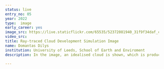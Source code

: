 ```yaml
---
status: live
entry_no: 05
year: 2022
type:  image
early_career: yes
image_src: https://live.staticflickr.com/65535/52372081940_31f9f34daf_c_d.jpg
video_src: 
title: Ray-traced Cloud Development Simulation Image
name: Domantas Dilys
institution: University of Leeds, School of Earth and Enviroment
description: In the image, an idealised cloud is shown, which is produced by a rising warm and moist air mass. Simulation was produced using a revolutionary parcel-based cloud model developed by the University of St Andrews, the University of Leeds and EPCC. The model, PMPIC, was parallelised in an eCSE project (eCSE12-10), and run on ARCHER2. During 2022 Summer Visualisation Internship, the image was produced on the GPU-enabled Faculty of Engineering Linux system at the University of Leeds. Volume rendering capabilities of ParaView, in particular, Intel® OSPRay path-tracer was used for realistic lighting and self-shadowing. The shadows appear for any region of the cloud, as rays shoot in the direction of the light source, determining if that region is obstructed from light source or not. The image has slightly increased contrast by post-processing.
  
---
```

